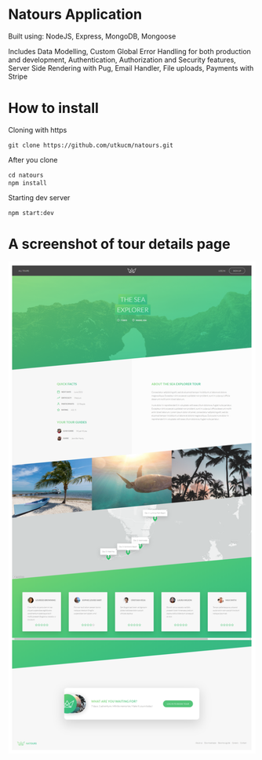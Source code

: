 # Natours Application

Built using: NodeJS, Express, MongoDB, Mongoose

Includes Data Modelling, Custom Global Error Handling for both production and development, Authentication, Authorization and Security features, Server Side Rendering with Pug, Email Handler, File uploads, Payments with Stripe

# How to install

Cloning with https

```
git clone https://github.com/utkucm/natours.git
```

After you clone

```
cd natours
npm install
```

Starting dev server

```
npm start:dev
```

# A screenshot of tour details page

![alt text](./ss.png)
